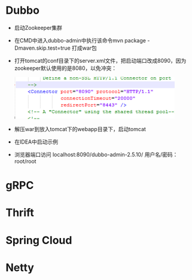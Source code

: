 # Dubbo

- 启动Zookeeper集群

- 在CMD中进入dubbo-admin中执行该命令mvn package -Dmaven.skip.test=true  打成war包

- 打开tomcat的conf目录下的server.xml文件，把启动端口改成8090，因为zookeeper默认使用的是8080，以免冲突：

  ![这里写图片描述](img/20151224232905927)

- 解压war到放入tomcat下的webapp目录下，启动tomcat

- 在IDEA中启动示例

- 浏览器端口访问    localhost:8090/dubbo-admin-2.5.10/        用户名/密码：root/root

  

# gRPC



# Thrift



# Spring Cloud



# Netty

